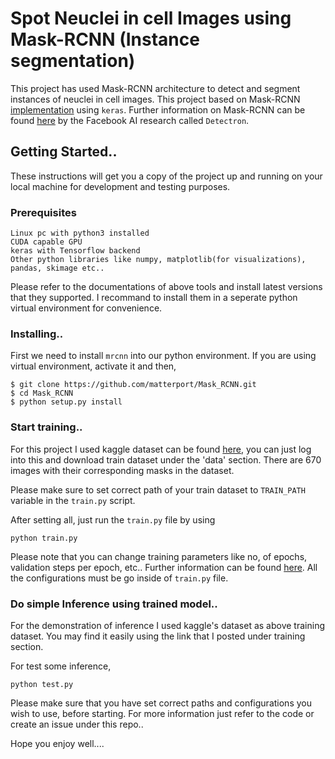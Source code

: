 # Spot Neuclei in cell Images using Mask-RCNN (Instance segmentation)

This project has used Mask-RCNN architecture to detect and segment instances of neuclei in cell images. This project based on Mask-RCNN [implementation](https://github.com/matterport/Mask_RCNN) using `keras`. Further information on Mask-RCNN can be found [here](https://github.com/facebookresearch/Detectron) by the Facebook AI research called `Detectron`.

## Getting Started..

These instructions will get you a copy of the project up and running on your local machine for development and testing purposes.

### Prerequisites

```angular2html
Linux pc with python3 installed
CUDA capable GPU 
keras with Tensorflow backend
Other python libraries like numpy, matplotlib(for visualizations), pandas, skimage etc..
``` 
Please refer to the documentations of above tools and install latest versions that they supported. I recommand to install them in a seperate python virtual environment for convenience.

### Installing..

First we need to install `mrcnn` into our python environment. If you are using virtual environment, activate it and then,
```angular2html
$ git clone https://github.com/matterport/Mask_RCNN.git
$ cd Mask_RCNN
$ python setup.py install
```  
### Start training..

For this project I used kaggle dataset can be found [here](https://www.kaggle.com/c/data-science-bowl-2018), you can just log into this and download train dataset under the 'data' section. There are 670 images with their corresponding masks in the dataset.

Please make sure to set correct path of your train dataset to `TRAIN_PATH` variable in the `train.py` script. 

After setting all, just run the `train.py` file by using
```angular2html
python train.py
``` 
Please note that you can change training parameters like no, of epochs, validation steps per epoch, etc.. Further information can be found [here](https://github.com/matterport/Mask_RCNN/blob/master/mrcnn/config.py). All the configurations must be go inside of `train.py` file.

### Do simple Inference using trained model..

For the demonstration of inference I used kaggle's dataset as above training dataset. You may find it easily using the link that I posted under training section.

For test some inference,
```angular2html
python test.py
```

Please make sure that you have set correct paths and configurations you wish to use, before starting. For more information just refer to the code or create an issue under this repo..



Hope you enjoy well....  